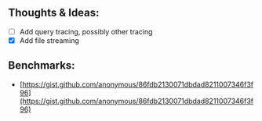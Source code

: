 ## Thoughts & Ideas: ##
- [ ] Add query tracing, possibly other tracing
- [x] Add file streaming

## Benchmarks: ##
- [https://gist.github.com/anonymous/86fdb2130071dbdad8211007346f3f96](https://gist.github.com/anonymous/86fdb2130071dbdad8211007346f3f96)
